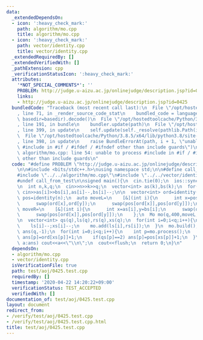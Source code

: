 ```yaml
---
data:
  _extendedDependsOn:
  - icon: ':heavy_check_mark:'
    path: algorithm/mo.cpp
    title: algorithm/mo.cpp
  - icon: ':heavy_check_mark:'
    path: vector/identity.cpp
    title: vector/identity.cpp
  _extendedRequiredBy: []
  _extendedVerifiedWith: []
  _pathExtension: cpp
  _verificationStatusIcon: ':heavy_check_mark:'
  attributes:
    '*NOT_SPECIAL_COMMENTS*': ''
    PROBLEM: http://judge.u-aizu.ac.jp/onlinejudge/description.jsp?id=0425
    links:
    - http://judge.u-aizu.ac.jp/onlinejudge/description.jsp?id=0425
  bundledCode: "Traceback (most recent call last):\n  File \"/opt/hostedtoolcache/Python/3.8.5/x64/lib/python3.8/site-packages/onlinejudge_verify/documentation/build.py\"\
    , line 71, in _render_source_code_stat\n    bundled_code = language.bundle(stat.path,\
    \ basedir=basedir).decode()\n  File \"/opt/hostedtoolcache/Python/3.8.5/x64/lib/python3.8/site-packages/onlinejudge_verify/languages/cplusplus.py\"\
    , line 191, in bundle\n    bundler.update(path)\n  File \"/opt/hostedtoolcache/Python/3.8.5/x64/lib/python3.8/site-packages/onlinejudge_verify/languages/cplusplus_bundle.py\"\
    , line 399, in update\n    self.update(self._resolve(pathlib.Path(included), included_from=path))\n\
    \  File \"/opt/hostedtoolcache/Python/3.8.5/x64/lib/python3.8/site-packages/onlinejudge_verify/languages/cplusplus_bundle.py\"\
    , line 398, in update\n    raise BundleErrorAt(path, i + 1, \"unable to process\
    \ #include in #if / #ifdef / #ifndef other than include guards\")\nonlinejudge_verify.languages.cplusplus_bundle.BundleErrorAt:\
    \ algorithm/mo.cpp: line 54: unable to process #include in #if / #ifdef / #ifndef\
    \ other than include guards\n"
  code: "#define PROBLEM \"http://judge.u-aizu.ac.jp/onlinejudge/description.jsp?id=0425\"\
    \n\n#include <bits/stdc++.h>\nusing namespace std;\n\n#define call_from_test\n\
    #include \"../../algorithm/mo.cpp\"\n#include \"../../vector/identity.cpp\"\n\
    #undef call_from_test\n\nsigned main(){\n  cin.tie(0);\n  ios::sync_with_stdio(0);\n\
    \n  int n,k,q;\n  cin>>n>>k>>q;\n  vector<int> as(k),bs(k);\n  for(int i=0;i<k;i++)\
    \ cin>>as[i]>>bs[i],as[i]--,bs[i]--;\n\n  vector<int> ord=identity(n);\n  vector<int>\
    \ pos=identity(n);\n  auto moveL=\n    [&](int i){\n      int x=pos[as[i]],y=pos[bs[i]];\n\
    \      swap(ord[x],ord[y]);\n      swap(pos[ord[x]],pos[ord[y]]);\n    };\n  auto\
    \ moveR=\n    [&](int i){\n      int x=as[i],y=bs[i];\n      swap(ord[x],ord[y]);\n\
    \      swap(pos[ord[x]],pos[ord[y]]);\n    };\n  Mo mo(q,400,moveL,moveR,moveL,moveR);\n\
    \n  vector<int> qs(q),ls(q),rs(q),xs(q);\n  for(int i=0;i<q;i++){\n    cin>>qs[i]>>ls[i]>>rs[i]>>xs[i];\n\
    \    ls[i]--;xs[i]--;\n    mo.add(ls[i],rs[i]);\n  }\n  mo.build();\n\n  vector<int>\
    \ ans(q,-1);\n  for(int i=0;i<q;i++){\n    int p=mo.process();\n    if(qs[p]==1)\
    \ ans[p]=ord[xs[p]]+1;\n    if(qs[p]==2) ans[p]=pos[xs[p]]+1;\n  }\n\n  for(int\
    \ a:ans) cout<<a<<\"\\n\";\n  cout<<flush;\n  return 0;\n}\n"
  dependsOn:
  - algorithm/mo.cpp
  - vector/identity.cpp
  isVerificationFile: true
  path: test/aoj/0425.test.cpp
  requiredBy: []
  timestamp: '2020-04-22 14:20:22+09:00'
  verificationStatus: TEST_ACCEPTED
  verifiedWith: []
documentation_of: test/aoj/0425.test.cpp
layout: document
redirect_from:
- /verify/test/aoj/0425.test.cpp
- /verify/test/aoj/0425.test.cpp.html
title: test/aoj/0425.test.cpp
---
```

